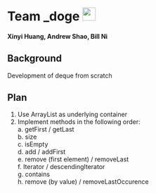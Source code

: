 # Team _doge <img src="https://pbs.twimg.com/profile_images/378800000822867536/3f5a00acf72df93528b6bb7cd0a4fd0c_400x400.jpeg" width="30">

#### Xinyi Huang, Andrew Shao, Bill Ni

## Background
Development of deque from scratch

## Plan
1. Use ArrayList as underlying container
2. Implement methods in the following order: <br>
	a. getFirst / getLast <br>
	b. size <br>
	c. isEmpty <br>
	d. add / addFirst <br>
	e. remove (first element) / removeLast <br>
	f. Iterator / descendingIterator <br>
	g. contains <br>
	h. remove (by value) / removeLastOccurence <br>
